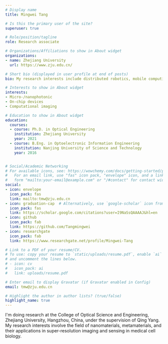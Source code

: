 ```yaml
---
# Display name
title: Mingwei Tang

# Is this the primary user of the site?
superuser: true

# Role/position/tagline
role: Research associate

# Organizations/Affiliations to show in About widget
organizations:
- name: Zhejiang University
  url: https://www.zju.edu.cn/

# Short bio (displayed in user profile at end of posts)
bio: My research interests include distributed robotics, mobile computing and programmable matter.

# Interests to show in About widget
interests:
- Micro-/nanophotonic
- On-chip devices
- Computational imaging

# Education to show in About widget
education:
  courses:
  - course: Ph.D. in Optical Engineering
    institution: Zhejiang University
    year: 2021
  - course: B.Eng. in Optoelectronic Information Engineering
    institution: Nanjing University of Science and Technology
    year: 2016


# Social/Academic Networking
# For available icons, see: https://wowchemy.com/docs/getting-started/page-builder/#icons
#   For an email link, use "fas" icon pack, "envelope" icon, and a link in the
#   form "mailto:your-email@example.com" or "/#contact" for contact widget.
social:
- icon: envelope
  icon_pack: fas
  link: mailto:tmw@zju.edu.cn
- icon: graduation-cap  # Alternatively, use `google-scholar` icon from `ai` icon pack
  icon_pack: fas
  link: https://scholar.google.com/citations?user=I9NaSsQAAAAJ&hl=en
- icon: github
  icon_pack: fab
  link: https://github.com/Tangmingwei
- icon: researchgate
  icon_pack: fab
  link: https://www.researchgate.net/profile/Mingwei-Tang

# Link to a PDF of your resume/CV.
# To use: copy your resume to `static/uploads/resume.pdf`, enable `ai` icons in `params.toml`, 
# and uncomment the lines below.
# - icon: cv
#   icon_pack: ai
#   link: uploads/resume.pdf

# Enter email to display Gravatar (if Gravatar enabled in Config)
email: tmw@zju.edu.cn

# Highlight the author in author lists? (true/false)
highlight_name: true
---
```


I'm doing research at the College of Optical Science and Engineering, Zhejiang University, Hangzhou, China, under the supervision of Qing Yang. My  research interests involve the field of nanomaterials, metamaterials, and their applications in super-resolution imaging and sensing in medical cell biology.

